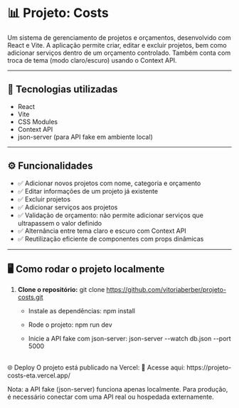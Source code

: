 # 📊 Projeto: **Costs**

Um sistema de gerenciamento de projetos e orçamentos, desenvolvido com React e Vite. A aplicação permite criar, editar e excluir projetos, bem como adicionar serviços dentro de um orçamento controlado. Também conta com troca de tema (modo claro/escuro) usando o Context API.

---

## 🚀 Tecnologias utilizadas

- React
- Vite
- CSS Modules
- Context API
- json-server (para API fake em ambiente local)
---

## ⚙️ Funcionalidades

- ✅ Adicionar novos projetos com nome, categoria e orçamento
- ✅ Editar informações de um projeto já existente
- ✅ Excluir projetos
- ✅ Adicionar serviços aos projetos
- ✅ Validação de orçamento: não permite adicionar serviços que ultrapassem o valor definido
- ✅ Alternância entre tema claro e escuro com Context API
- ✅ Reutilização eficiente de componentes com props dinâmicas

---

## 🖥️ Como rodar o projeto localmente

1. **Clone o repositório:**
   git clone https://github.com/vitoriaberber/projeto-costs.git

   - Instale as dependências:
   npm install
   
   - Rode o projeto:
   npm run dev
   - Inicie a API fake com json-server:
   json-server --watch db.json --port 5000

<br>
🌐 Deploy
O projeto está publicado na Vercel:
🔗 Acesse aqui: https://projeto-costs-eta.vercel.app/

Nota: a API fake (json-server) funciona apenas localmente. Para produção, é necessário conectar com uma API real ou hospedada externamente.


